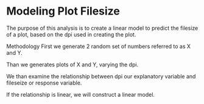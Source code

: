 # Modeling Plot Filesize

The purpose of this analysis is to create a linear model to predict the filesize of a plot,
based on the dpi used in creating the plot.

Methodology
First we generate 2 random set of numbers referred to as X and Y. 

Than we generates plots of X and Y, varying the dpi.

We than examine the relationship between dpi our explanatory variable and fileseize or response variable.

If the relationship is linear, we will construct a linear model.